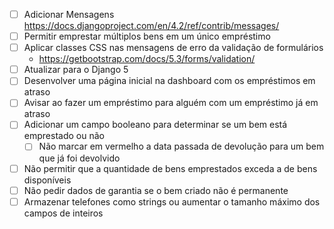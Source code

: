 - [ ] Adicionar Mensagens <https://docs.djangoproject.com/en/4.2/ref/contrib/messages/>
- [ ] Permitir emprestar múltiplos bens em um único empréstimo
- [ ] Aplicar classes CSS nas mensagens de erro da validação de formulários
    - <https://getbootstrap.com/docs/5.3/forms/validation/>
- [ ] Atualizar para o Django 5
- [ ] Desenvolver uma página inicial na dashboard com os empréstimos em atraso
- [ ] Avisar ao fazer um empréstimo para alguém com um empréstimo já em atraso
- [ ] Adicionar um campo booleano para determinar se um bem está emprestado ou não
    - [ ] Não marcar em vermelho a data passada de devolução para um bem que já foi devolvido
- [ ] Não permitir que a quantidade de bens emprestados exceda a de bens disponíveis
- [ ] Não pedir dados de garantia se o bem criado não é permanente
- [ ] Armazenar telefones como strings ou aumentar o tamanho máximo dos campos de inteiros
